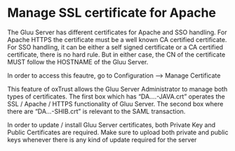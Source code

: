 # Manage SSL certificate for Apache 

The Gluu Server has different certificates for Apache and SSO handling. For
Apache HTTPS the certificate must be a well known CA certified certificate. For
SSO handling, it can be either a self signed certificate or a CA certified
certificate, there is no hard rule. But in either case, the CN of the
certificate MUST follow the HOSTNAME of the Gluu Server. 

In order to access this feautre, go to Configuration --> Manage Certificate

This feature of oxTrust allows the Gluu Server Administrator to manage both
types of certificates. The first box which has “DA….-JAVA.crt” operates the SSL
/ Apache / HTTPS functionality of Gluu Server. The second box where there are
“DA…-SHIB.crt” is relevant to the SAML transaction. 

In order to update / install Gluu Server certificates, both Private Key and
Public Certificates are required. Make sure to upload both private and public
keys whenever there is any kind of update required for the server

